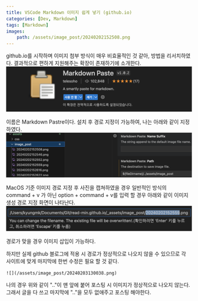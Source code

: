 ```yaml
---
title: VSCode Markdown 이미지 쉽게 넣기 (github.io)
categories: [Dev, Markdown]
tags: [Markdown]
images:
    path: /assets/image_post/20240202152508.png
---
```

github.io를 시작하며 이미지 첨부 방식이 매우 비효율적인 것 같아, 방법을 리서치하였다. 결과적으로 편하게 지원해주는 확장이 존재하기에 소개한다.
![](/assets/image_post/20240202152508.png)

이름은 Markdown Pastre이다. 설치 후 경로 지정이 가능하여, 나는 아래와 같이 지정하였다.
![](/assets/image_post/20240203130300.png)

MacOS 기준 이미지 경로 지정 후 사진을 캡쳐하였을 경우 일반적인 방식의 command + v 가 아닌 option + command + v를 입력 할 경우 아래와 같이 이미지 생성 경로 지정 화면이 나타난다. 
![](/assets/image_post/20240202152622.png)

경로가 맞을 경우 이미지 삽입이 가능하다. 

하지만 실제 github 블로그에 적용 시 경로가 정상적으로 나오지 않을 수 있으므로 각 사이트에 맞게 마지막에 한번 수정은 필요 할 것 같다.
```
![](/assets/image_post/20240203130038.png)
```
나의 경우 위와 같이 ".."이 맨 앞에 붙어 포스팅 시 이미지가 정상적으로 나오지 않는다. 그래서 글을 다 쓰고 마지막에 ".."을 모두 없애주고 포스팅 해야한다.